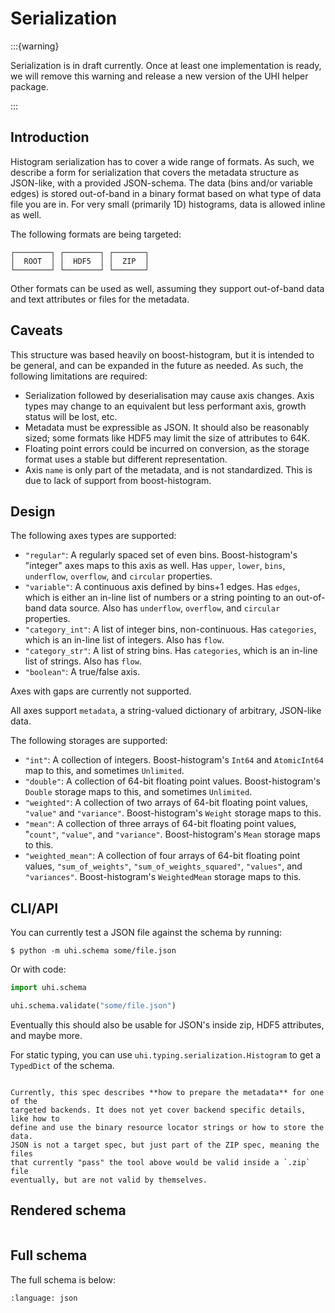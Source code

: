 # Serialization

:::{warning}

Serialization is in draft currently. Once at least one implementation is ready,
we will remove this warning and release a new version of the UHI helper package.

:::

## Introduction

Histogram serialization has to cover a wide range of formats. As such, we
describe a form for serialization that covers the metadata structure as
JSON-like, with a provided JSON-schema. The data (bins and/or variable edges)
is stored out-of-band in a binary format based on what type of data file you
are in.  For very small (primarily 1D) histograms, data is allowed inline as
well.

The following formats are being targeted:

```
┌────────┐ ┌────────┐ ┌───────┐
│  ROOT  │ │  HDF5  │ │  ZIP  │
└────────┘ └────────┘ └───────┘
```

Other formats can be used as well, assuming they support out-of-band data and
text attributes or files for the metadata.

## Caveats

This structure was based heavily on boost-histogram, but it is intended to be
general, and can be expanded in the future as needed. As such, the following
limitations are required:

* Serialization followed by deserialisation may cause axis changes. Axis types
  may change to an equivalent but less performant axis, growth status will be
  lost, etc.
* Metadata must be expressible as JSON. It should also be reasonably sized; some
  formats like HDF5 may limit the size of attributes to 64K.
* Floating point errors could be incurred on conversion, as the storage format
  uses a stable but different representation.
* Axis `name` is only part of the metadata, and is not standardized. This is
  due to lack of support from boost-histogram.

## Design

The following axes types are supported:

* `"regular"`: A regularly spaced set of even bins. Boost-histogram's "integer"
  axes maps to this axis as well. Has `upper`, `lower`, `bins`, `underflow`,
  `overflow`, and `circular` properties.
* `"variable"`: A continuous axis defined by bins+1 edges. Has `edges`, which
  is either an in-line list of numbers or a string pointing to an out-of-band data source.
  Also has `underflow`, `overflow`, and `circular` properties.
* `"category_int"`: A list of integer bins, non-continuous. Has `categories`,
  which is an in-line list of integers. Also has `flow`.
* `"category_str"`: A list of string bins. Has `categories`,
  which is an in-line list of strings. Also has `flow`.
* `"boolean"`: A true/false axis.

Axes with gaps are currently not supported.

All axes support `metadata`, a string-valued dictionary of arbitrary, JSON-like data.

The following storages are supported:

* `"int"`: A collection of integers. Boost-histogram's `Int64` and `AtomicInt64`
  map to this, and sometimes `Unlimited`.
* `"double"`: A collection of 64-bit floating point values. Boost-histogram's
  `Double` storage maps to this, and sometimes `Unlimited`.
* `"weighted"`: A collection of two arrays of 64-bit floating point values,
  `"value"` and `"variance"`. Boost-histogram's `Weight` storage maps to this.
* `"mean"`: A collection of three arrays of 64-bit floating point values,
  "`count"`, `"value"`, and `"variance"`. Boost-histogram's `Mean` storage maps to
  this.
* `"weighted_mean"`: A collection of four arrays of 64-bit floating point
  values, `"sum_of_weights"`, `"sum_of_weights_squared"`, `"values"`, and
  `"variances"`. Boost-histogram's `WeightedMean` storage maps to this.

## CLI/API

You can currently test a JSON file against the schema by running:

```console
$ python -m uhi.schema some/file.json
```

Or with code:

```python
import uhi.schema

uhi.schema.validate("some/file.json")
```

Eventually this should also be usable for JSON's inside zip, HDF5 attributes,
and maybe more.

For static typing, you can use `uhi.typing.serialization.Histogram` to get a
`TypedDict` of the schema.

```{warning}

Currently, this spec describes **how to prepare the metadata** for one of the
targeted backends. It does not yet cover backend specific details, like how to
define and use the binary resource locator strings or how to store the data.
JSON is not a target spec, but just part of the ZIP spec, meaning the files
that currently "pass" the tool above would be valid inside a `.zip` file
eventually, but are not valid by themselves.
```

## Rendered schema

```{jsonschema} ../src/uhi/resources/histogram.schema.json
```


## Full schema

The full schema is below:

```{literalinclude} ../src/uhi/resources/histogram.schema.json
:language: json
```
